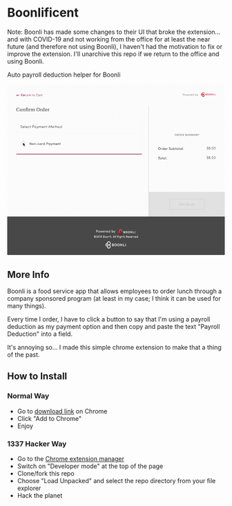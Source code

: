 # Boonlificent

Note: Boonli has made some changes to their UI that broke the extension... and with COVID-19 and not working from the office for at least the near future (and therefore not using Boonli), I haven't had the motivation to fix or improve the extension. I'll unarchive this repo if we return to the office and using Boonli.

Auto payroll deduction helper for Boonli

![boonlificent sample](.github/boonlificent.gif)

## More Info

Boonli is a food service app that allows employees to order lunch through a company sponsored program (at least in my case; I think it can be used for many things).

Every time I order, I have to click a button to say that I'm using a payroll deduction as my payment option and then copy and paste the text "Payroll Deduction" into a field.

It's annoying so... I made this simple chrome extension to make that a thing of the past.

## How to Install

### Normal Way

-   Go to [download link](https://chrome.google.com/webstore/detail/boonlificent/eiopcolccklfeplgjkidcjgdbociafmg) on Chrome
-   Click "Add to Chrome"
-   Enjoy

### 1337 Hacker Way

-   Go to the [Chrome extension manager](chrome://extensions)
-   Switch on "Developer mode" at the top of the page
-   Clone/fork this repo
-   Choose "Load Unpacked" and select the repo directory from your file explorer
-   Hack the planet
